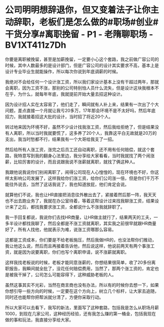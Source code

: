 # 公司明明想辞退你，但又变着法子让你主动辞职，老板们是怎么做的#职场#创业#干货分享#离职挽留 - P1 - 老隋聊职场 - BV1XT411z7Dh

你要是离职被挽留，甚至是加薪挽留，一定要小心这个套路，我之前做广容公司的时候，其中人数最多的是设计部门，但是广容公司的设计其实要求不高，基本上是设计专业毕业生就能操作，所以每次你说到年底调薪的时候。

我绝对不会给任何一个设计涨工资，所以我们家设计基本上没有干超过两年，那就会离职，因为工资不涨，那别的公司特别怕人员什么流失，但是设计这块我根本不在乎，为什么，就每年年底，我就提前开始大量去招这种设计。

因为设计招人实在太容易了，他们走了，瞬间就有人补上来，结果有一次出了个大问题，差点直接一个月就让我亏20多万，17年那会环境不是不太好吗，然后年底招力，我就接着招这大批的设计，当时招了将近20个人。

转过地来因为环境不好，虽然不少设计找我涨工资，然后我给拒绝了，但是结果没有人离职，所以当时我就要慌了，这多养了20个人，我靠这平白无故就是20万的支出，我当时愁都不行，结果我有一个大哥给我支了一招。

然后给所有人涨工资，涨完之后员工还自动离职，还不用有任何赔偿，就这个套路，我特意写到我的翻身心法里边，我分享给大家看看，当时我就找了两个闹涨薪，比较厉害的设计，而且说跟我说不涨薪就离职，就找了俩这种人。

我跟他说我说你们别闹离职了，闹得公司现在人心惶惶的，现在环境也不好，你这样太影响公司发展了，这样我给你们涨工资，给你们公司涨一倍，但是你们千万不能往外说去，当然了这话我说了，我也知道放屁，他们肯定会说。

就算他们不说，我也让HR直接把消息往外散出去了，紧接着然后那一阵，我天天也不出去跑业务了，我就在办公室待着，等着这帮设计过来找我聊涨工资，结果设计来了之后，都找我要求涨工资，全都说什么不涨我就辞职了。

我一手回复都说，我说你们去找HR商量，让HR做主就行了，结果两天的工夫，一多半设计都找我聊了，然后全都是不涨工资就离职，其实我之前很早就跟HR商量好了，所有人找他，他就表示为难，说涨工资哪那么容易。

这都是工资成本，你们要是不给老板施压，然后我做HR的，也没法帮你们推动，我让他这么说，然后而且再接着告诉他，然后说这样，他说前两天有两个事涨工资，就是因为说要离职，你们也写个离职申请，说不涨薪就离职。

这样我找老板说的时候，老板才能同意涨薪的，你想结果很简单，收了20多份离职报告，我瞬间就全批了，没花任何赔偿费用，当然了，那两个涨工资的，肯定也是被我干掉了，公司怎么可能容得下，这种威胁老板的人。

虽然这事其实不光彩，当然在商言商也没有办法，所以有的时候你去想一下，如果你想引导一些方向的时候，一定要在这个方向上，树立几个标杆，让大家去追随，同时还也能帮你把帮派就分清了，方便你采取行动。

所以大家可以去看下，我写的新法，里面写了这种套路，包括我是怎么从职场月薪1000，到现在几家公司，这种经历经验，还有我怎么赚的第一桶金，包括我现在做的事和玩法，我直接分享给大家。

